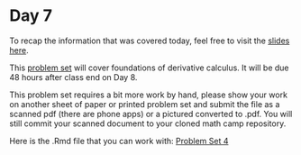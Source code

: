 # Day 7

To recap the information that was covered today, feel free to visit the [slides here](/slides/day7_am_slides.pdf). 

This [problem set](pset4.pdf) will cover foundations of derivative calculus. It will be due 48 hours after class end on Day 8. 

This problem set requires a bit more work by hand, please show your work on another sheet of paper or printed problem set and submit the file as a scanned pdf (there are phone apps) or a pictured converted to .pdf. You will still commit your scanned document to your cloned math camp repository. 

Here is the .Rmd file that you can work with: 
[Problem Set 4](problem-sets/pset4.Rmd)
